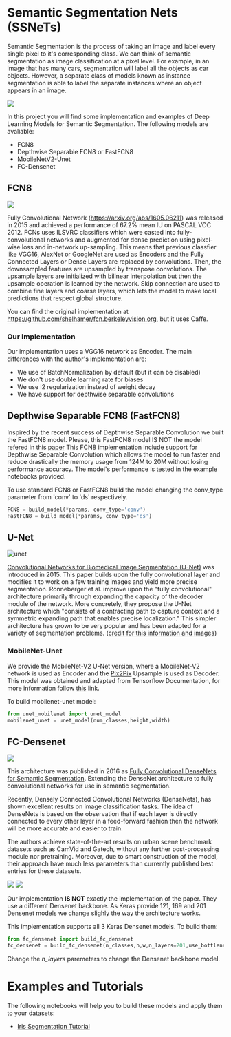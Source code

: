 # Semantic Segmentation Nets (SSNeTs)
Semantic Segmentation is the process of taking an image and label every single pixel to it's corresponding class. We can think of semantic segmentation as image classification at a pixel level. For example, in an image that has many cars, segmentation will label all the objects as car objects. However, a separate class of models known as instance segmentation is able to label the separate instances where an object appears in an image.

![](https://www.jeremyjordan.me/content/images/2018/05/Screen-Shot-2018-05-17-at-7.42.16-PM.png)

In this project you will find some implementation and examples of Deep Learning Models for Semantic Segmentation.
The following models are avaliable:
* FCN8
* Depthwise Separable FCN8 or FastFCN8
* MobileNetV2-Unet
* FC-Densenet

## FCN8
![](https://miro.medium.com/max/790/1*wRkj6lsQ5ckExB5BoYkrZg.png)

Fully Convolutional Network (https://arxiv.org/abs/1605.06211) was released in 2015 and achieved a performance of 67.2% mean IU on PASCAL VOC 2012. FCNs uses ILSVRC classifiers which were casted into fully-convolutional networks and augmented for dense prediction using pixel-wise loss and in-network up-sampling. This means that previous classfier like VGG16, AlexNet or GoogleNet are used as Encoders and the Fully Connected Layers or Dense Layers are replaced by convolutions. Then, the downsampled features are upsampled by transpose convolutions. The upsample layers are initialized with bilinear interpolation but then the upsample operation is learned by the network. Skip connection are used to combine fine layers and coarse layers, which lets the model to make local predictions that respect global structure.

You can find the original implementation at https://github.com/shelhamer/fcn.berkeleyvision.org, but it uses Caffe.

### Our Implementation
Our implementation uses a VGG16 network as Encoder. The main differences with the author's implementation are:
* We use of BatchNormalization by default (but it can be disabled)
* We don't use double learning rate for biases
* We use l2 regularization instead of weight decay
* We have support for depthwise separable convolutions

## Depthwise Separable FCN8 (FastFCN8)
Inspired by the recent success of Depthwise Separable Convolution we built the FastFCN8 model. Please, this FastFCN8 model IS NOT the model refered in this [paper](https://paperswithcode.com/paper/fastfcn-rethinking-dilated-convolution-in-the)
This FCN8 implementation include support for Depthwise Separable Convolution which allows the model to run faster and reduce drastically the memory usage from 124M to 20M without losing performance accuracy. The model's performance is tested in the example notebooks provided.

To use standard FCN8 or FastFCN8 build the model changing the conv_type parameter from 'conv' to 'ds' respectively.

```python
FCN8 = build_model(*params, conv_type='conv')
FastFCN8 = build_model(*params, conv_type='ds')

```

## U-Net
![unet](https://www.jeremyjordan.me/content/images/2018/05/Screen-Shot-2018-05-20-at-1.46.43-PM.png)

[Convolutional Networks for Biomedical Image Segmentation (U-Net)](https://arxiv.org/abs/1505.04597) was introduced in 2015.
This paper builds upon the fully convolutional layer and modifies it to work on a few training images and yield more precise segmentation. Ronneberger et al. improve upon the "fully convolutional" architecture primarily through expanding the capacity of the decoder module of the network. More concretely, they propose the U-Net architecture which "consists of a contracting path to capture context and a symmetric expanding path that enables precise localization." This simpler architecture has grown to be very popular and has been adapted for a variety of segmentation problems. ([credit for this information and images](https://www.jeremyjordan.me/semantic-segmentation/))

### MobileNet-Unet
We provide the MobileNet-V2 U-Net version, where a MobileNet-V2 network is used as Encoder and the [Pix2Pix](https://www.tensorflow.org/tutorials/generative/pix2pix) Upsample is used as Decoder. This model was obtained and adapted from Tensorflow Documentation, for more information follow [this](https://www.tensorflow.org/tutorials/images/segmentation) link.

To build mobilenet-unet model:
```python
from unet_mobilenet import unet_model
mobilenet_unet = unet_model(num_classes,height,width)
```
## FC-Densenet
![](https://miro.medium.com/max/1400/1*UOPR3UPTJsJz-b4t8WYTew.png)

This architecture was published in 2016 as [Fully Convolutional DenseNets for Semantic Segmentation](https://arxiv.org/pdf/1611.09326.pdf). Extending the DenseNet architecture to fully convolutional networks for use in semantic segmentation.

Recently, Densely Connected Convolutional Networks (DenseNets), has shown excellent
results on image classification tasks. The idea of DenseNets is based on the observation that if each layer is directly connected to every other layer in a feed-forward fashion then the network will be more accurate and easier to train.

The authors achieve state-of-the-art results on urban scene benchmark datasets such as CamVid and Gatech, without any further post-processing module nor pretraining. Moreover, due to smart construction of the model, their approach have much less parameters than
currently published best entries for these datasets. 

![](https://miro.medium.com/max/448/1*5Bqcgzl6JDXrScL1RXd6Ag.png)
![](https://miro.medium.com/max/1400/1*1Pj56mTHPNha8Pg58fWJEQ.png)

Our implementation **IS NOT** exactly the implementation of the paper. They use a different Densenet backbone. As Keras provide 121, 169 and 201 Densenet models we change slighly the way the architecture works.

This implementation supports all 3 Keras Densenet models. To build them:
```python
from fc_densenet import build_fc_densenet
fc_densenet = build_fc_densenet(n_classes,h,w,n_layers=201,use_bottleneck=False,bottleneck_blocks=32)
```
Change the *n_layers* paremeters to change the Densenet backbone model.

# Examples and Tutorials
The following notebooks will help you to build these models and apply them to your datasets:
* [Iris Segmentation Tutorial](https://github.com/Osdel/ssnets/blob/master/Iris_Segmentation_Tutorial.ipynb)
